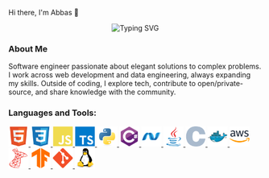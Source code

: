 Hi there, I'm Abbas 👋
<p align="center">
  <img src="https://readme-typing-svg.herokuapp.com?font=Fira+Code&pause=1000&color=8A2BE2&center=true&vCenter=true&width=435&lines=Software+Engineer;Full-Stack+Developer;Problem+Solver;Continuous+Learner" alt="Typing SVG" />
</p>
<h3>About Me</h3>
Software engineer passionate about elegant solutions to complex problems. I work across web development and data engineering, always expanding my skills. Outside of coding, I explore tech, contribute to open/private-source, and share knowledge with the community.
<h3 align="left">Languages and Tools:</h3>
<p align="left">  
    <a href="https://www.w3.org/html/" target="_blank"> 
        <code><img src="https://raw.githubusercontent.com/devicons/devicon/master/icons/html5/html5-original.svg" alt="html5" width="40" height="40"/></code> 
    </a>  
    <a href="https://www.w3schools.com/css/" target="_blank"> 
        <code><img src="https://raw.githubusercontent.com/devicons/devicon/master/icons/css3/css3-original.svg" alt="css3" width="40" height="40"/></code>  
    </a> 
    <a href="https://developer.mozilla.org/en-US/docs/Web/JavaScript" target="_blank"> 
        <code><img src="https://raw.githubusercontent.com/devicons/devicon/master/icons/javascript/javascript-plain.svg" alt="javascript" width="40" height="40"/></code>  
    </a>
    <a href="https://www.typescriptlang.org/" target="_blank"> 
        <code><img src="https://raw.githubusercontent.com/devicons/devicon/master/icons/typescript/typescript-original.svg" alt="typescript" width="40" height="40"/></code>  
    </a>
    <a href="https://www.python.org/" target="_blank"> 
    <code><img src="https://raw.githubusercontent.com/devicons/devicon/master/icons/python/python-original.svg" alt="python" width="40" height="40"/></code>  
</a>
    <a href="https://docs.microsoft.com/en-us/dotnet/csharp/" target="_blank"> 
        <code><img src="https://raw.githubusercontent.com/devicons/devicon/master/icons/csharp/csharp-original.svg" alt="csharp" width="40" height="40"/></code>  
    </a>
    <a href="https://dotnet.microsoft.com/" target="_blank"> 
        <code><img src="https://raw.githubusercontent.com/devicons/devicon/master/icons/dot-net/dot-net-original.svg" alt="dotnet" width="40" height="40"/></code>  
    </a>
    <a href="https://www.java.com/" target="_blank"> 
        <code><img src="https://raw.githubusercontent.com/devicons/devicon/master/icons/java/java-original.svg" alt="java" width="40" height="40"/></code>  
    </a>
    <a href="https://www.cprogramming.com/" target="_blank"> 
        <code><img src="https://raw.githubusercontent.com/devicons/devicon/master/icons/c/c-original.svg" alt="c" width="40" height="40"/></code> 
    </a>
    <a href="https://www.docker.com/" target="_blank"> 
        <code><img src="https://raw.githubusercontent.com/devicons/devicon/master/icons/docker/docker-original.svg" alt="docker" width="40" height="40"/></code>  
    </a>
    <a href="https://aws.amazon.com/" target="_blank"> 
        <code><img src="https://raw.githubusercontent.com/devicons/devicon/master/icons/amazonwebservices/amazonwebservices-original-wordmark.svg" alt="aws" width="40" height="40"/></code>  
    </a>
    <a href="https://www.microsoft.com/en-us/sql-server" target="_blank"> 
        <code><img src="https://raw.githubusercontent.com/devicons/devicon/master/icons/microsoftsqlserver/microsoftsqlserver-plain.svg" alt="sql" width="40" height="40"/></code>  
    </a>
    <a href="https://www.tensorflow.org/" target="_blank"> 
        <code><img src="https://raw.githubusercontent.com/devicons/devicon/master/icons/tensorflow/tensorflow-original.svg" alt="ai" width="40" height="40"/></code>  
    </a>
    <a href="https://git-scm.com/" target="_blank"> 
        <code><img src="https://raw.githubusercontent.com/devicons/devicon/master/icons/git/git-original.svg" alt="git" width="40" height="40"/></code>  
    </a> 
    <a href="https://www.linux.org/" target="_blank"> 
        <code><img src="https://raw.githubusercontent.com/devicons/devicon/master/icons/linux/linux-original.svg" alt="linux" width="40" height="40"/></code>  
    </a> 
</p>

